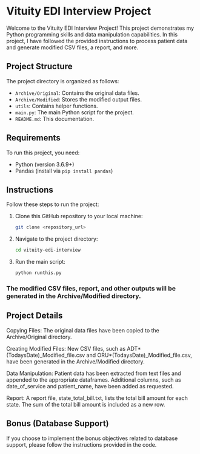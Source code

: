 # Vituity EDI Interview Project

Welcome to the Vituity EDI Interview Project! This project demonstrates my Python programming skills and data manipulation capabilities. In this project, I have followed the provided instructions to process patient data and generate modified CSV files, a report, and more.

## Project Structure

The project directory is organized as follows:

-   `Archive/Original`: Contains the original data files.
-   `Archive/Modified`: Stores the modified output files.
-   `utils`: Contains helper functions.
-   `main.py`: The main Python script for the project.
-   `README.md`: This documentation.

## Requirements

To run this project, you need:

-   Python (version 3.6.9+)
-   Pandas (install via `pip install pandas`)

## Instructions

Follow these steps to run the project:

1. Clone this GitHub repository to your local machine:

    ```bash
    git clone <repository_url>
    ```

2. Navigate to the project directory:

    ```bash
    cd vituity-edi-interview
    ```

3. Run the main script:

    ```bash
    python runthis.py
    ```

### The modified CSV files, report, and other outputs will be generated in the Archive/Modified directory.

## Project Details

Copying Files: The original data files have been copied to the Archive/Original directory.

Creating Modified Files: New CSV files, such as ADT*(TodaysDate)\_Modified_file.csv and ORU*(TodaysDate)\_Modified_file.csv, have been generated in the Archive/Modified directory.

Data Manipulation: Patient data has been extracted from text files and appended to the appropriate dataframes. Additional columns, such as date_of_service and patient_name, have been added as requested.

Report: A report file, state_total_bill.txt, lists the total bill amount for each state. The sum of the total bill amount is included as a new row.

## Bonus (Database Support)

If you choose to implement the bonus objectives related to database support, please follow the instructions provided in the code.
